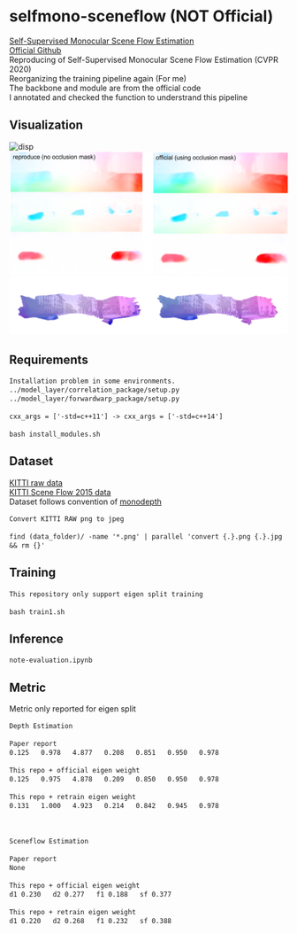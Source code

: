 # selfmono-sceneflow (NOT Official)
[Self-Supervised Monocular Scene Flow Estimation](https://openaccess.thecvf.com/content_CVPR_2020/papers/Hur_Self-Supervised_Monocular_Scene_Flow_Estimation_CVPR_2020_paper.pdf)  
[Official Github](https://github.com/visinf/self-mono-sf)  
Reproducing of Self-Supervised Monocular Scene Flow Estimation (CVPR 2020)  
Reorganizing the training pipeline again (For me)    
The backbone and module are from the official code    
I annotated and checked the function to understrand this pipeline
## Visualization
![disp](https://github.com/Doyosae/Self-Supervised-Monocular-Sceneflow-Estimation/blob/main/demo/disp.png)
![flow](https://github.com/Doyosae/Self-Supervised-Monocular-Sceneflow-Estimation/blob/main/demo/flow.png)
![scene](https://github.com/Doyosae/Self-Supervised-Monocular-Sceneflow-Estimation/blob/main/demo/scene.png)
## Requirements
```
Installation problem in some environments.
../model_layer/correlation_package/setup.py
../model_layer/forwardwarp_package/setup.py

cxx_args = ['-std=c++11'] -> cxx_args = ['-std=c++14']

bash install_modules.sh
```
## Dataset
[KITTI raw data](http://www.cvlibs.net/datasets/kitti/raw_data.php)  
[KITTI Scene Flow 2015 data](http://www.cvlibs.net/datasets/kitti/eval_scene_flow.php?benchmark=flow)  
Dataset follows convention of [monodepth](https://github.com/mrharicot/monodepth)  
```
Convert KITTI RAW png to jpeg

find (data_folder)/ -name '*.png' | parallel 'convert {.}.png {.}.jpg && rm {}'
```
## Training
```
This repository only support eigen split training

bash train1.sh
```
## Inference
```
note-evaluation.ipynb
```
## Metric
Metric only reported for eigen split  
```
Depth Estimation

Paper report
0.125   0.978   4.877   0.208   0.851   0.950   0.978

This repo + official eigen weight
0.125   0.975   4.878   0.209   0.850   0.950   0.978

This repo + retrain eigen weight
0.131   1.000   4.923   0.214   0.842   0.945   0.978



Sceneflow Estimation

Paper report
None

This repo + official eigen weight
d1 0.230   d2 0.277   f1 0.188   sf 0.377

This repo + retrain eigen weight
d1 0.220   d2 0.268   f1 0.232   sf 0.388 
```